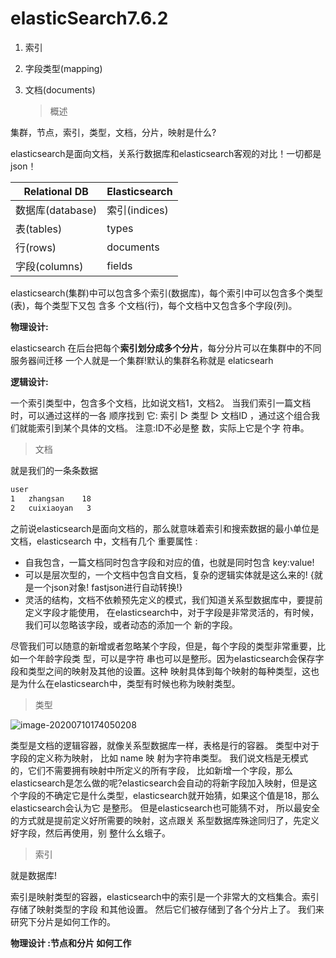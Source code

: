 # elasticSearch7.6.2

1. 索引

2. 字段类型(mapping)

3. 文档(documents)

   >
   >
   >概述

集群，节点，索引，类型，文档，分片，映射是什么?

elasticsearch是面向文档，关系行数据库和elasticsearch客观的对比！一切都是json！

| Relational DB    | Elasticsearch |
| ---------------- | ------------- |
| 数据库(database) | 索引(indices) |
| 表(tables)       | types         |
| 行(rows)         | documents     |
| 字段(columns)    | fields        |

elasticsearch(集群)中可以包含多个索引(数据库)，每个索引中可以包含多个类型(表)，每个类型下又包 含多 个文档(行)，每个文档中又包含多个字段(列)。

**物理设计:**

elasticsearch 在后台把每个**索引划分成多个分片**，每分分片可以在集群中的不同服务器间迁移 一个人就是一个集群!默认的集群名称就是 elaticsearh

**逻辑设计:**

一个索引类型中，包含多个文档，比如说文档1，文档2。 当我们索引一篇文档时，可以通过这样的一各 顺序找到 它: 索引 ▷ 类型 ▷ 文档ID ，通过这个组合我们就能索引到某个具体的文档。 注意:ID不必是整 数，实际上它是个字 符串。

> 文档

就是我们的一条条数据

```bash
user
1   zhangsan    18
2   cuixiaoyan   3
```

之前说elasticsearch是面向文档的，那么就意味着索引和搜索数据的最小单位是文档，elasticsearch 中，文档有几个 重要属性 :

- 自我包含，一篇文档同时包含字段和对应的值，也就是同时包含 key:value! 
- 可以是层次型的，一个文档中包含自文档，复杂的逻辑实体就是这么来的! {就是一个json对象! fastjson进行自动转换!} 
- 灵活的结构，文档不依赖预先定义的模式，我们知道关系型数据库中，要提前定义字段才能使用， 在elasticsearch中，对于字段是非常灵活的，有时候，我们可以忽略该字段，或者动态的添加一个 新的字段。

尽管我们可以随意的新增或者忽略某个字段，但是，每个字段的类型非常重要，比如一个年龄字段类 型，可以是字符 串也可以是整形。因为elasticsearch会保存字段和类型之间的映射及其他的设置。这种 映射具体到每个映射的每种类型，这也是为什么在elasticsearch中，类型有时候也称为映射类型。

> 类型

![image-20200710174050208](https://gitee.com/cuixiaoyan/uPic/raw/master/uPic/image-20200710174050208.png)

类型是文档的逻辑容器，就像关系型数据库一样，表格是行的容器。 类型中对于字段的定义称为映射， 比如 name 映 射为字符串类型。 我们说文档是无模式的，它们不需要拥有映射中所定义的所有字段， 比如新增一个字段，那么elasticsearch是怎么做的呢?elasticsearch会自动的将新字段加入映射，但是这 个字段的不确定它是什么类型，elasticsearch就开始猜，如果这个值是18，那么elasticsearch会认为它 是整形。 但是elasticsearch也可能猜不对， 所以最安全的方式就是提前定义好所需要的映射，这点跟关 系型数据库殊途同归了，先定义好字段，然后再使用，别 整什么幺蛾子。

> 索引

就是数据库!

索引是映射类型的容器，elasticsearch中的索引是一个非常大的文档集合。索引存储了映射类型的字段 和其他设置。 然后它们被存储到了各个分片上了。 我们来研究下分片是如何工作的。

**物理设计 :节点和分片 如何工作**

